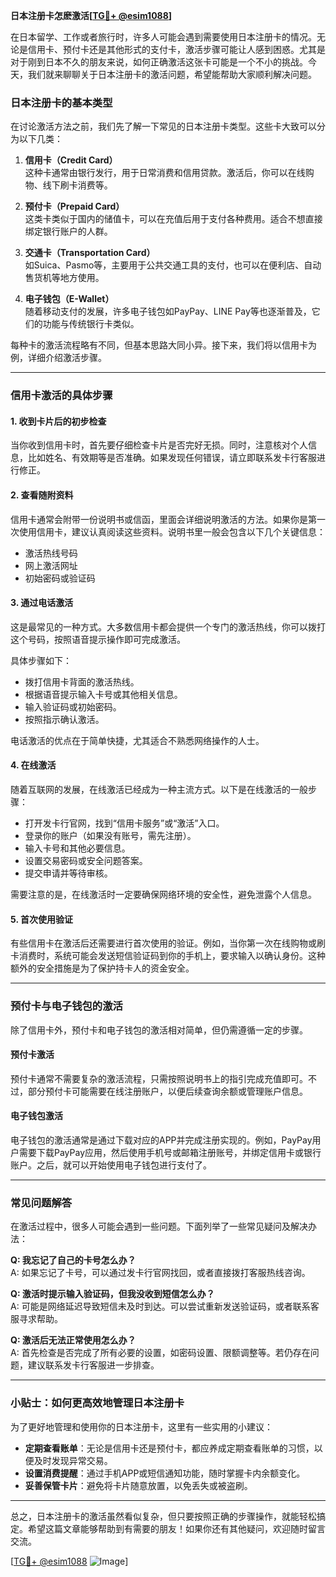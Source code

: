 **日本注册卡怎麽激活[[TG💪+ @esim1088](https://t.me/s/esim1088)]**

在日本留学、工作或者旅行时，许多人可能会遇到需要使用日本注册卡的情况。无论是信用卡、预付卡还是其他形式的支付卡，激活步骤可能让人感到困惑。尤其是对于刚到日本不久的朋友来说，如何正确激活这张卡可能是一个不小的挑战。今天，我们就来聊聊关于日本注册卡的激活问题，希望能帮助大家顺利解决问题。

### 日本注册卡的基本类型

在讨论激活方法之前，我们先了解一下常见的日本注册卡类型。这些卡大致可以分为以下几类：

1. **信用卡（Credit Card）**  
   这种卡通常由银行发行，用于日常消费和信用贷款。激活后，你可以在线购物、线下刷卡消费等。

2. **预付卡（Prepaid Card）**  
   这类卡类似于国内的储值卡，可以在充值后用于支付各种费用。适合不想直接绑定银行账户的人群。

3. **交通卡（Transportation Card）**  
   如Suica、Pasmo等，主要用于公共交通工具的支付，也可以在便利店、自动售货机等地方使用。

4. **电子钱包（E-Wallet）**  
   随着移动支付的发展，许多电子钱包如PayPay、LINE Pay等也逐渐普及，它们的功能与传统银行卡类似。

每种卡的激活流程略有不同，但基本思路大同小异。接下来，我们将以信用卡为例，详细介绍激活步骤。

---

### 信用卡激活的具体步骤

#### 1. 收到卡片后的初步检查
当你收到信用卡时，首先要仔细检查卡片是否完好无损。同时，注意核对个人信息，比如姓名、有效期等是否准确。如果发现任何错误，请立即联系发卡行客服进行修正。

#### 2. 查看随附资料
信用卡通常会附带一份说明书或信函，里面会详细说明激活的方法。如果你是第一次使用信用卡，建议认真阅读这些资料。说明书里一般会包含以下几个关键信息：
- 激活热线号码
- 网上激活网址
- 初始密码或验证码

#### 3. 通过电话激活
这是最常见的一种方式。大多数信用卡都会提供一个专门的激活热线，你可以拨打这个号码，按照语音提示操作即可完成激活。

具体步骤如下：
- 拨打信用卡背面的激活热线。
- 根据语音提示输入卡号或其他相关信息。
- 输入验证码或初始密码。
- 按照指示确认激活。

电话激活的优点在于简单快捷，尤其适合不熟悉网络操作的人士。

#### 4. 在线激活
随着互联网的发展，在线激活已经成为一种主流方式。以下是在线激活的一般步骤：
- 打开发卡行官网，找到“信用卡服务”或“激活”入口。
- 登录你的账户（如果没有账号，需先注册）。
- 输入卡号和其他必要信息。
- 设置交易密码或安全问题答案。
- 提交申请并等待审核。

需要注意的是，在线激活时一定要确保网络环境的安全性，避免泄露个人信息。

#### 5. 首次使用验证
有些信用卡在激活后还需要进行首次使用的验证。例如，当你第一次在线购物或刷卡消费时，系统可能会发送短信验证码到你的手机上，要求输入以确认身份。这种额外的安全措施是为了保护持卡人的资金安全。

---

### 预付卡与电子钱包的激活

除了信用卡外，预付卡和电子钱包的激活相对简单，但仍需遵循一定的步骤。

#### 预付卡激活
预付卡通常不需要复杂的激活流程，只需按照说明书上的指引完成充值即可。不过，部分预付卡可能需要在线注册账户，以便后续查询余额或管理账户信息。

#### 电子钱包激活
电子钱包的激活通常是通过下载对应的APP并完成注册实现的。例如，PayPay用户需要下载PayPay应用，然后使用手机号或邮箱注册账号，并绑定信用卡或银行账户。之后，就可以开始使用电子钱包进行支付了。

---

### 常见问题解答

在激活过程中，很多人可能会遇到一些问题。下面列举了一些常见疑问及解决办法：

**Q: 我忘记了自己的卡号怎么办？**  
A: 如果忘记了卡号，可以通过发卡行官网找回，或者直接拨打客服热线咨询。

**Q: 激活时提示输入验证码，但我没收到短信怎么办？**  
A: 可能是网络延迟导致短信未及时到达。可以尝试重新发送验证码，或者联系客服寻求帮助。

**Q: 激活后无法正常使用怎么办？**  
A: 首先检查是否完成了所有必要的设置，如密码设置、限额调整等。若仍存在问题，建议联系发卡行客服进一步排查。

---

### 小贴士：如何更高效地管理日本注册卡

为了更好地管理和使用你的日本注册卡，这里有一些实用的小建议：
- **定期查看账单**：无论是信用卡还是预付卡，都应养成定期查看账单的习惯，以便及时发现异常交易。
- **设置消费提醒**：通过手机APP或短信通知功能，随时掌握卡内余额变化。
- **妥善保管卡片**：避免将卡片随意放置，以免丢失或被盗刷。

---

总之，日本注册卡的激活虽然看似复杂，但只要按照正确的步骤操作，就能轻松搞定。希望这篇文章能够帮助到有需要的朋友！如果你还有其他疑问，欢迎随时留言交流。

[[TG💪+ @esim1088](https://t.me/s/esim1088) ![Image](https://i.postimg.cc/4NQfJmqS/Snipaste-2025-05-13-00-14-12.png)]